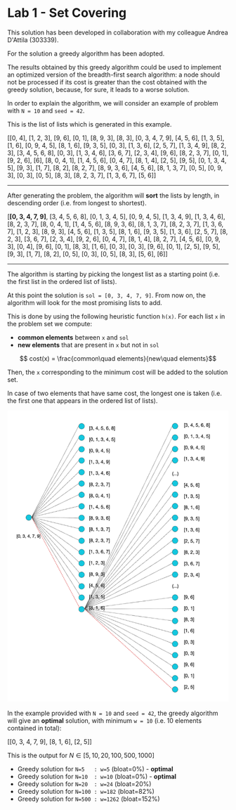 # Lab 1 - Set Covering

This solution has been developed in collaboration with my colleague Andrea D'Attila (303339).

For the solution a greedy algorithm has been adopted.

The results obtained by this greedy algorithm could be used to implement an optimized version of the breadth-first search algorithm: a node should not be processed if its cost is greater than the cost obtained with the greedy solution, because, for sure, it leads to a worse solution.

In order to explain the algorithm, we will consider an example of problem with `N = 10` and `seed = 42`.

This is the list of lists which is generated in this example.

[[0, 4], [1, 2, 3], [9, 6], [0, 1], [8, 9, 3], [8, 3], [0, 3, 4, 7, 9], [4, 5, 6], [1, 3, 5], [1, 6], [0, 9, 4, 5], [8, 1, 6], [9, 3, 5], [0, 3], [1, 3, 6], [2, 5, 7], [1, 3, 4, 9], [8, 2, 3], [3, 4, 5, 6, 8], [0, 3], [1, 3, 4, 6], [3, 6, 7], [2, 3, 4], [9, 6], [8, 2, 3, 7], [0, 1], [9, 2, 6], [6], [8, 0, 4, 1], [1, 4, 5, 6], [0, 4, 7], [8, 1, 4], [2, 5], [9, 5], [0, 1, 3, 4, 5], [9, 3], [1, 7], [8, 2], [8, 2, 7], [8, 9, 3, 6], [4, 5, 6], [8, 1, 3, 7], [0, 5], [0, 9, 3], [0, 3], [0, 5], [8, 3], [8, 2, 3, 7], [1, 3, 6, 7], [5, 6]]

---

After generating the problem, the algorithm will **sort** the lists by length, in descending order (i.e. from longest to shortest).

[**[0, 3, 4, 7, 9]**, [3, 4, 5, 6, 8], [0, 1, 3, 4, 5], [0, 9, 4, 5], [1, 3, 4, 9], [1, 3, 4, 6], [8, 2, 3, 7], [8, 0, 4, 1], [1, 4, 5, 6], [8, 9, 3, 6], [8, 1, 3, 7], [8, 2, 3, 7], [1, 3, 6, 7], [1, 2, 3], [8, 9, 3], [4, 5, 6], [1, 3, 5], [8, 1, 6], [9, 3, 5], [1, 3, 6], [2, 5, 7], [8, 2, 3], [3, 6, 7], [2, 3, 4], [9, 2, 6], [0, 4, 7], [8, 1, 4], [8, 2, 7], [4, 5, 6], [0, 9, 3], [0, 4], [9, 6], [0, 1], [8, 3], [1, 6], [0, 3], [0, 3], [9, 6], [0, 1], [2, 5], [9, 5], [9, 3], [1, 7], [8, 2], [0, 5], [0, 3], [0, 5], [8, 3], [5, 6], [6]]

---

The algorithm is starting by picking the longest list as a starting point (i.e. the first list in the ordered list of lists).

At this point the solution is `sol = [0, 3, 4, 7, 9]`. From now on, the algorithm will look for the most promising lists to add. 

This is done by using the following heuristic function `h(x)`. For each list `x` in the problem set we compute:
- **common elements** between `x` and `sol`
- **new elements** that are present in `x` but not in `sol`

$$ cost(x) = \frac{common\quad elements}{new\quad elements}$$

Then, the `x` corresponding to the minimum cost will be added to the solution set.

In case of two elements that have same cost, the longest one is taken (i.e. the first one that appears in the ordered list of lists).

![Example](./Example%20with%20N%20%3D%2010.png)

In the example provided with `N = 10` and `seed = 42`, the greedy algorithm will give an **optimal** solution, with minimum `w = 10` (i.e. 10 elements contained in total):

[[0, 3, 4, 7, 9], [8, 1, 6], [2, 5]]

This is the output for $N \in [5, 10, 20, 100, 500, 1000]$

- Greedy solution for `N=5   : w=5` (bloat=0%) - **optimal**
- Greedy solution for `N=10  : w=10`  (bloat=0%) - **optimal**
- Greedy solution for `N=20  : w=24` (bloat=20%)
- Greedy solution for `N=100 : w=182` (bloat=82%)
- Greedy solution for `N=500 : w=1262` (bloat=152%)